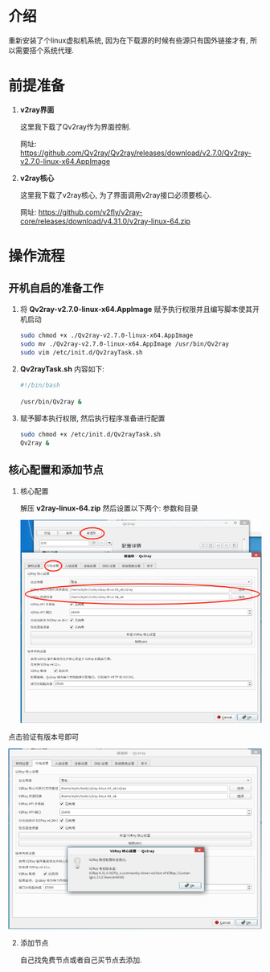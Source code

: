 # 介绍

重新安装了个linux虚拟机系统, 因为在下载源的时候有些源只有国外链接才有, 所以需要搭个系统代理.

# 前提准备

1. **v2ray界面**

   这里我下载了Qv2ray作为界面控制. 

   网址: https://github.com/Qv2ray/Qv2ray/releases/download/v2.7.0/Qv2ray-v2.7.0-linux-x64.AppImage

2. **v2ray核心**

   这里我下载了v2ray核心, 为了界面调用v2ray接口必须要核心.

   网址: https://github.com/v2fly/v2ray-core/releases/download/v4.31.0/v2ray-linux-64.zip

# 操作流程

## 开机自启的准备工作

1. 将 **Qv2ray-v2.7.0-linux-x64.AppImage** 赋予执行权限并且编写脚本使其开机启动

   ```sh
   sudo chmod +x ./Qv2ray-v2.7.0-linux-x64.AppImage
   sudo mv ./Qv2ray-v2.7.0-linux-x64.AppImage /usr/bin/Qv2ray
   sudo vim /etc/init.d/Qv2rayTask.sh
   ```

2. **Qv2rayTask.sh** 内容如下:

   ```sh
   #!/bin/bash
   
   /usr/bin/Qv2ray &
   ```

3. 赋予脚本执行权限, 然后执行程序准备进行配置

   ```sh
   sudo chmod +x /etc/init.d/Qv2rayTask.sh
   Qv2ray &
   ```

## 核心配置和添加节点

 1. 核心配置

    解压 **v2ray-linux-64.zip** 然后设置以下两个: 参数和目录

    ![image-20231101152220724](linuxV2Ray搭建.assets/image-20231101152220724.png)

点击验证有版本号即可

![image-20231101152335920](linuxV2Ray搭建.assets/image-20231101152335920.png)

2. 添加节点

   自己找免费节点或者自己买节点去添加.